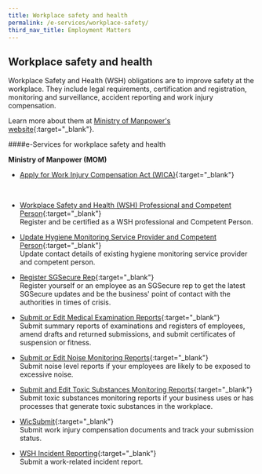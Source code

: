 ```yaml
---
title: Workplace safety and health
permalink: /e-services/workplace-safety/
third_nav_title: Employment Matters
---
```


## Workplace safety and health

Workplace Safety and Health (WSH) obligations are to improve safety at the workplace. They include legal requirements, certification and registration, monitoring and surveillance, accident reporting and work injury compensation.

Learn more about them at [Ministry of Manpower's website](https://www.mom.gov.sg/workplace-safety-and-health){:target="_blank"}.

####e-Services for workplace safety and health

**Ministry of Manpower (MOM)**

- [Apply for Work Injury Compensation Act (WICA)](https://www.mom.gov.sg/workplace-safety-and-health/work-injury-compensation){:target="_blank"}
<br>

- [Workplace Safety and Health (WSH) Professional and Competent Person](https://www.mom.gov.sg/eservices/services/registration-for-wsh-professionals-and-competent-persons){:target="_blank"}
<br>Register and be certified as a WSH professional and Competent Person.

- [Update Hygiene Monitoring Service Provider and Competent Person](https://form.gov.sg/#!/5bc03cfa91d216000f516f72){:target="_blank"}
<br>Update contact details of existing hygiene monitoring service provider and competent person.

- [Register SGSecure Rep](https://www.mom.gov.sg/eservices/services/register-sgsecure-rep){:target="_blank"}
<br>Register yourself or an employee as an SGSecure rep to get the latest SGSecure updates and be the business' point of contact with the authorities in times of crisis.

- [Submit or Edit Medical Examination Reports](https://www.mom.gov.sg/eservices/services/submit-and-manage-medical-examinations-reports){:target="_blank"}
<br>Submit summary reports of examinations and registers of employees, amend drafts and returned submissions, and submit certificates of suspension or fitness.

- [Submit or Edit Noise Monitoring Reports](https://www.mom.gov.sg/eservices/services/submit-and-manage-noise-monitoring-reports){:target="_blank"}
<br>Submit noise level reports if your employees are likely to be exposed to excessive noise.

- [Submit and Edit Toxic Substances Monitoring Reports](https://www.mom.gov.sg/eservices/services/submit-and-manage-toxic-substances-monitoring-reports){:target="_blank"}
<br>Submit toxic substances monitoring reports if your business uses or has processes that generate toxic substances in the workplace.

- [WicSubmit](https://www.mom.gov.sg/eservices/services/wicsubmit){:target="_blank"}
<br>Submit work injury compensation documents and track your submission status.

- [WSH Incident Reporting](https://www.mom.gov.sg/eservices/services/wsh-incident-reporting){:target="_blank"}
<br>Submit a work-related incident report.
